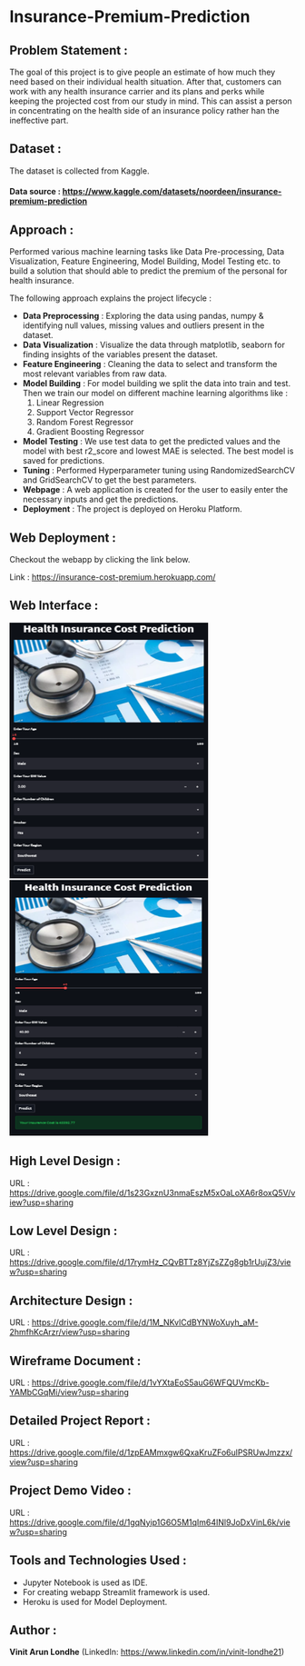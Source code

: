 # Insurance-Premium-Prediction
## Problem Statement :
The goal of this project is to give people an estimate of how much they need based on
their individual health situation. After that, customers can work with any health
insurance carrier and its plans and perks while keeping the projected cost from our
study in mind. This can assist a person in concentrating on the health side of an
insurance policy rather han the ineffective part.
## Dataset :
The dataset is collected from Kaggle.
#### Data source : https://www.kaggle.com/datasets/noordeen/insurance-premium-prediction
## Approach :
Performed various machine learning tasks like Data Pre-processing, Data Visualization, Feature Engineering, Model Building, Model Testing etc. to build a solution that should able to predict the premium of the personal for health insurance.

The following approach explains the project lifecycle :
  * **Data Preprocessing** : Exploring the data using pandas, numpy & identifying null values, missing values and outliers present in the dataset.
  * **Data Visualization** : Visualize the data through matplotlib, seaborn for finding insights of the variables present the dataset.
  * **Feature Engineering** : Cleaning the data to select and transform the most relevant variables from raw data.
  * **Model Building** : For model building we split the data into train and test. Then we train our model on different machine learning algorithms like :
     1. Linear Regression
     2. Support Vector Regressor
     3. Random Forest Regressor
     4. Gradient Boosting Regressor
  * **Model Testing** : We use test data to get the predicted values and the model with best r2_score and lowest MAE is selected. The best model is saved for predictions.
  * **Tuning** : Performed Hyperparameter tuning using RandomizedSearchCV and GridSearchCV to get the best parameters.
  * **Webpage** : A web application is created for the user to easily enter the necessary inputs and get the predictions.
  * **Deployment** : The project is deployed on Heroku Platform.

## Web Deployment :
Checkout the webapp by clicking the link below.

Link : https://insurance-cost-premium.herokuapp.com/

## Web Interface :
<img src="Images/Streamlit Insurance App.PNG" height="450" width="350">

<img src="Images/Insurance app Predict.PNG" height="450" width="350">

## High Level Design :
URL : https://drive.google.com/file/d/1s23GxznU3nmaEszM5xOaLoXA6r8oxQ5V/view?usp=sharing

## Low Level Design :
URL : https://drive.google.com/file/d/17rymHz_CQvBTTz8YjZsZZg8gb1rUujZ3/view?usp=sharing

## Architecture Design :
URL : https://drive.google.com/file/d/1M_NKvlCdBYNWoXuyh_aM-2hmfhKcArzr/view?usp=sharing

## Wireframe Document :
URL : https://drive.google.com/file/d/1vYXtaEoS5auG6WFQUVmcKb-YAMbCGqMi/view?usp=sharing

## Detailed Project Report :
URL : https://drive.google.com/file/d/1zpEAMmxgw6QxaKruZFo6ulPSRUwJmzzx/view?usp=sharing

## Project Demo Video :
URL : https://drive.google.com/file/d/1gqNyip1G6O5M1qIm64INl9JoDxVinL6k/view?usp=sharing

## Tools and Technologies Used :
* Jupyter Notebook is used as IDE.
* For creating webapp Streamlit framework is used.
* Heroku is used for Model Deployment.

## Author :
**Vinit Arun Londhe** (LinkedIn: https://www.linkedin.com/in/vinit-londhe21)
